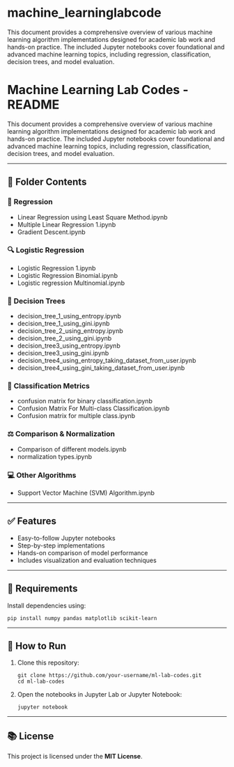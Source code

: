 # machine_learninglabcode
 This document provides a comprehensive overview of various machine learning algorithm implementations designed for academic lab work and hands-on practice. The included Jupyter notebooks cover foundational and advanced machine learning topics, including regression, classification, decision trees, and model evaluation.


# **Machine Learning Lab Codes - README**

This document provides a comprehensive overview of various machine learning algorithm implementations designed for academic lab work and hands-on practice. The included Jupyter notebooks cover foundational and advanced machine learning topics, including regression, classification, decision trees, and model evaluation.

---

## **📁 Folder Contents**

### 🔢 **Regression**

* Linear Regression using Least Square Method.ipynb
* Multiple Linear Regression 1.ipynb
* Gradient Descent.ipynb

### 🔍 **Logistic Regression**

* Logistic Regression 1.ipynb
* Logistic Regression Binomial.ipynb
* Logistic regression Multinomial.ipynb

### 🌲 **Decision Trees**

* decision\_tree\_1\_using\_entropy.ipynb
* decision\_tree\_1\_using\_gini.ipynb
* decision\_tree\_2\_using\_entropy.ipynb
* decision\_tree\_2\_using\_gini.ipynb
* decision\_tree3\_using\_entropy.ipynb
* decision\_tree3\_using\_gini.ipynb
* decision\_tree4\_using\_entropy\_taking\_dataset\_from\_user.ipynb
* decision\_tree4\_using\_gini\_taking\_dataset\_from\_user.ipynb

### 🧮 **Classification Metrics**

* confusion matrix for binary classification.ipynb
* Confusion Matrix For Multi-class Classification.ipynb
* Confusion matrix for multiple class.ipynb

### ⚖️ **Comparison & Normalization**

* Comparison of different models.ipynb
* normalization types.ipynb

### 💻 **Other Algorithms**

* Support Vector Machine (SVM) Algorithm.ipynb

---

## **✅ Features**

* Easy-to-follow Jupyter notebooks
* Step-by-step implementations
* Hands-on comparison of model performance
* Includes visualization and evaluation techniques

---

## **🔧 Requirements**

Install dependencies using:

```
pip install numpy pandas matplotlib scikit-learn
```

---

## **🚀 How to Run**

1. Clone this repository:

   ```
   git clone https://github.com/your-username/ml-lab-codes.git
   cd ml-lab-codes
   ```

2. Open the notebooks in Jupyter Lab or Jupyter Notebook:

   ```
   jupyter notebook
   ```

---

## **📚 License**

This project is licensed under the **MIT License**.

